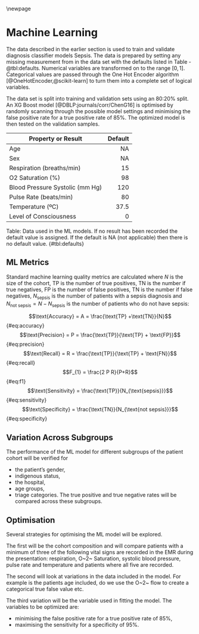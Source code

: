 \newpage
# Machine Learning 

The data described in the earlier section is used to train and validate
diagnosis classifier models Sepsis. The data is prepared by setting any missing
measurement from in the data set with the defaults listed in Table
-@tbl:defaults. Numerical variables are transformed on to the range $[0,1]$.
Categorical values are passed through the One Hot Encoder algorithm
[@OneHotEncoder,@scikit-learn] to turn them into a complete set of logical
variables. 

The data set is split into training and validation sets using an
80:20% split. An XG Boost  model [@DBLP:journals/corr/ChenG16] is optimised by
randomly scanning through the possible model settings and minimising the false
positive rate for a true positive rate of 85%. The optimized model is then
tested on the validation samples.

|     Property or Result                 |     Default     |
|----------------------------------------|-----------------:|
|     Age                                |     NA          |
|     Sex                                |     NA          |
|     Respiration (breaths/min)          |     15          |
|     O2 Saturation (%)                  |     98          |
|     Blood Pressure Systolic (mm Hg)    |     120         |
|     Pulse Rate (beats/min)             |     80          |
|     Temperature (ºC)                   |     37.5        |
|     Level of Consciousness             |     0           |

Table: Data used in the ML models. If no result has been recorded the default
value is assigned. If the default is NA (not applicable) then there is no
default value.  {#tbl:defaults}

## ML Metrics 

Standard machine learning quality metrics are  calculated where $N$ is the size
of the cohort, $\text{TP}$ is the number of true positives,  $\text{TN}$ is the
number if true negatives, $\text{FP}$ is the number of false positives,
$\text{TN}$ is the number if false negatives, $N_{\text{sepsis}}$ is the number
of patients with a sepsis diagnosis and $N_{\text{not sepsis}} =
N-N_{\text{sepsis}}$ is the number of patients who do not have sepsis:

$$\text{Accuracy} = A = \frac{\text{TP} +\text{TN}}{N}$$ {#eq:accuracy}
$$\text{Precision} = P = \frac{\text{TP}}{\text{TP} + \text{FP}}$$ {#eq:precision}
$$\text{Recall} = R = \frac{\text{TP}}{\text{TP} + \text{FN}}$$ {#eq:recall}
$$F_{1} = \frac{2 P R}{P+R}$$ {#eq:f1} 
$$\text{Sensitivity}  = \frac{\text{TP}}{N_{\text{sepsis}}}$$ {#eq:sensitivity}
$$\text{Specificity}  = \frac{\text{TN}}{N_{\text{not sepsis}}}$$ {#eq:specificity}

## Variation Across Subgroups 

The performance of the ML model for different subgroups of the patient cohort
will be verified for
- the patient’s gender, 
- indigenous status, 
- the hospital,
- age groups, 
- triage categories. 
The true positive and true negative rates will be compared across these subgroups.

## Optimisation 

Several strategies for optimising the ML model will be explored. 

The first will be the cohort composition and will compare patients with a
minimum of three of the following vital signs are recorded in the EMR during the
presentation: respiration, O~2~ Saturation, systolic blood pressure, pulse rate
and temperature and patients where all five are recorded. 

The second will look at variations in the data included in the model. For
example is the patients age included, do we use the O~2~ flow to create a
categorical true false value etc.

The third variation will be the variable used in fitting the model. The  variables to be optimized are: 
- minimising the false positive rate for a true positive rate of 85%, 
- maximising the sensitivity for a specificity of 95%. 
